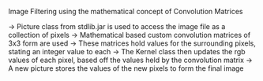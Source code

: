 Image Filtering using the mathematical concept of Convolution Matrices

-> Picture class from stdlib.jar is used to access the image file as a collection of pixels
-> Mathematical based custom convolution matrices of 3x3 form are used
-> These matrices hold values for the surrounding pixels, stating an integer value to each
-> The Kernel class then updates the rgb values of each pixel, based off the values held by the convolution matrix
-> A new picture stores the values of the new pixels to form the final image
